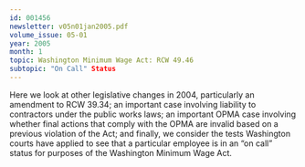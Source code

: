 ```yaml
---
id: 001456
newsletter: v05n01jan2005.pdf
volume_issue: 05-01
year: 2005
month: 1
topic: Washington Minimum Wage Act: RCW 49.46
subtopic: "On Call" Status
---
```


Here we look at other legislative changes in 2004, particularly an amendment to RCW 39.34; an important case involving liability to contractors under the public works laws; an important OPMA case involving whether final actions that comply with the OPMA are invalid based on a previous violation of the Act; and finally, we consider the tests Washington courts have applied to see that a particular employee is in an “on call” status for purposes of the Washington Minimum Wage Act.
